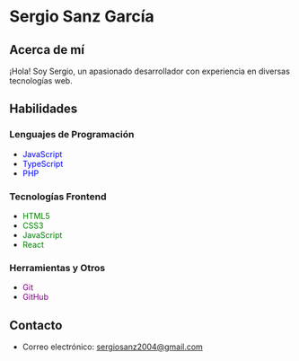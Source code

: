 # Sergio Sanz García

## Acerca de mí

¡Hola! Soy Sergio, un apasionado desarrollador con experiencia en diversas tecnologías web.

## Habilidades

### Lenguajes de Programación

- <span style="color:blue">JavaScript</span>
- <span style="color:blue">TypeScript</span>
- <span style="color:blue">PHP</span>

### Tecnologías Frontend

- <span style="color:green">HTML5</span>
- <span style="color:green">CSS3</span>
- <span style="color:green">JavaScript</span>
- <span style="color:green">React</span>

### Herramientas y Otros

- <span style="color:purple">Git</span>
- <span style="color:purple">GitHub</span>

## Contacto

- Correo electrónico: <a href="mailto:sergiosanz2004@gmail.com">sergiosanz2004@gmail.com</a>
